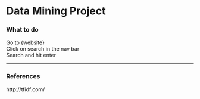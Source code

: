 <h1> Data Mining Project </h1>

<h3>What to do</h3>
Go to {website}<br/>
Click on search in the nav bar<br/>
Search and hit enter<br/>

<hr>

<h3> References </h3>
http://tfidf.com/
